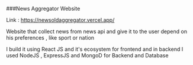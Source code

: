 ###News Aggregator Website 

Link : https://newsoldaggregator.vercel.app/

Website that collect news from news api and give it to the user depend on his preferences , like sport or nation 

I build it using React JS and it's ecosystem for frontend 
and in backend I used NodeJS , ExpressJS and MongoD for Backend and Database

